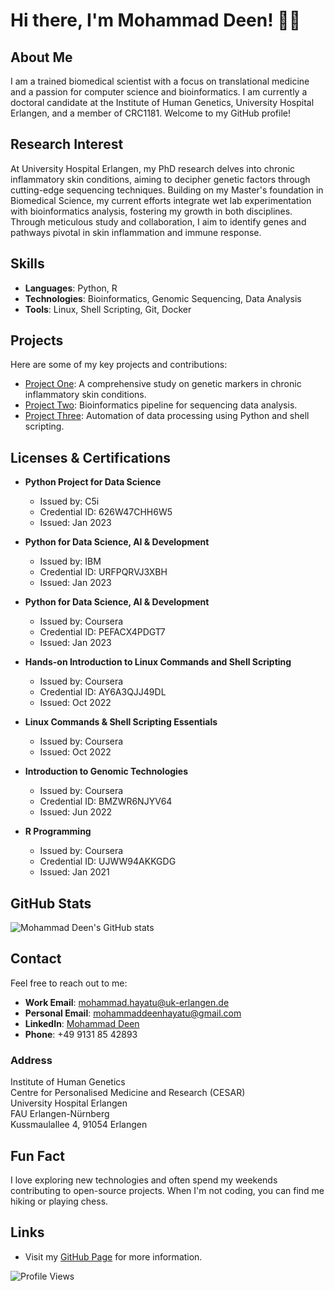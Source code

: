 # Hi there, I'm Mohammad Deen! 🧑‍🔬

## About Me
I am a trained biomedical scientist with a focus on translational medicine and a passion for computer science and bioinformatics. I am currently a doctoral candidate at the Institute of Human Genetics, University Hospital Erlangen, and a member of CRC1181. Welcome to my GitHub profile!

## Research Interest
At University Hospital Erlangen, my PhD research delves into chronic inflammatory skin conditions, aiming to decipher genetic factors through cutting-edge sequencing techniques. Building on my Master's foundation in Biomedical Science, my current efforts integrate wet lab experimentation with bioinformatics analysis, fostering my growth in both disciplines. Through meticulous study and collaboration, I aim to identify genes and pathways pivotal in skin inflammation and immune response.

## Skills
- **Languages**: Python, R
- **Technologies**: Bioinformatics, Genomic Sequencing, Data Analysis
- **Tools**: Linux, Shell Scripting, Git, Docker

## Projects
Here are some of my key projects and contributions:

- [Project One](https://github.com/mohammaddeen/project-one): A comprehensive study on genetic markers in chronic inflammatory skin conditions.
- [Project Two](https://github.com/mohammaddeen/project-two): Bioinformatics pipeline for sequencing data analysis.
- [Project Three](https://github.com/mohammaddeen/project-three): Automation of data processing using Python and shell scripting.

## Licenses & Certifications
- **Python Project for Data Science**
  - Issued by: C5i
  - Credential ID: 626W47CHH6W5
  - Issued: Jan 2023

- **Python for Data Science, AI & Development**
  - Issued by: IBM
  - Credential ID: URFPQRVJ3XBH
  - Issued: Jan 2023

- **Python for Data Science, AI & Development**
  - Issued by: Coursera
  - Credential ID: PEFACX4PDGT7
  - Issued: Jan 2023

- **Hands-on Introduction to Linux Commands and Shell Scripting**
  - Issued by: Coursera
  - Credential ID: AY6A3QJJ49DL
  - Issued: Oct 2022

- **Linux Commands & Shell Scripting Essentials**
  - Issued by: Coursera
  - Issued: Oct 2022

- **Introduction to Genomic Technologies**
  - Issued by: Coursera
  - Credential ID: BMZWR6NJYV64
  - Issued: Jun 2022

- **R Programming**
  - Issued by: Coursera
  - Credential ID: UJWW94AKKGDG
  - Issued: Jan 2021

## GitHub Stats
![Mohammad Deen's GitHub stats](https://github-readme-stats.vercel.app/api?username=mohammaddeen&show_icons=true&theme=radical)

## Contact
Feel free to reach out to me:

- **Work Email**: [mohammad.hayatu@uk-erlangen.de](mailto:mohammad.hayatu@uk-erlangen.de)
- **Personal Email**: [mohammaddeenhayatu@gmail.com](mailto:mohammaddeenhayatu@gmail.com)
- **LinkedIn**: [Mohammad Deen](https://www.linkedin.com/in/mohammad-deen-hayatu-895846156)
- **Phone**: +49 9131 85 42893

### Address
Institute of Human Genetics  
Centre for Personalised Medicine and Research (CESAR)  
University Hospital Erlangen  
FAU Erlangen-Nürnberg  
Kussmaulallee 4, 91054 Erlangen

## Fun Fact
I love exploring new technologies and often spend my weekends contributing to open-source projects. When I'm not coding, you can find me hiking or playing chess.

## Links
- Visit my [GitHub Page](https://mohammaddeen.github.io/) for more information.

![Profile Views](https://komarev.com/ghpvc/?username=mohammaddeen&color=blue)
